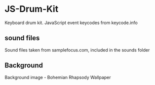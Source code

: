 # JS-Drum-Kit
Keyboard drum kit.
JavaScript event keycodes from keycode.info
## sound files
Sound files taken from samplefocus.com, included in the sounds folder
## Background
Background image - Bohemian Rhapsody Wallpaper

